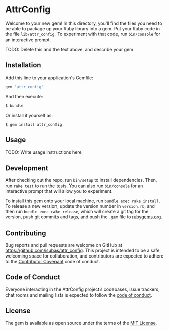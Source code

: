# AttrConfig

Welcome to your new gem! In this directory, you'll find the files you need to be able to package up your Ruby library into a gem. Put your Ruby code in the file `lib/attr_config`. To experiment with that code, run `bin/console` for an interactive prompt.

TODO: Delete this and the text above, and describe your gem

## Installation

Add this line to your application's Gemfile:

```ruby
gem 'attr_config'
```

And then execute:

    $ bundle

Or install it yourself as:

    $ gem install attr_config

## Usage

TODO: Write usage instructions here

## Development

After checking out the repo, run `bin/setup` to install dependencies. Then, run `rake test` to run the tests. You can also run `bin/console` for an interactive prompt that will allow you to experiment.

To install this gem onto your local machine, run `bundle exec rake install`. To release a new version, update the version number in `version.rb`, and then run `bundle exec rake release`, which will create a git tag for the version, push git commits and tags, and push the `.gem` file to [rubygems.org](https://rubygems.org).

## Contributing

Bug reports and pull requests are welcome on GitHub at https://github.com/isubas/attr_config. This project is intended to be a safe, welcoming space for collaboration, and contributors are expected to adhere to the [Contributor Covenant](http://contributor-covenant.org) code of conduct.

## Code of Conduct

Everyone interacting in the AttrConfig project’s codebases, issue trackers, chat rooms and mailing lists is expected to follow the [code of conduct](https://github.com/isubas/attr_config/blob/master/CODE_OF_CONDUCT.md).

## License

The gem is available as open source under the terms of the [MIT License](https://opensource.org/licenses/MIT).
